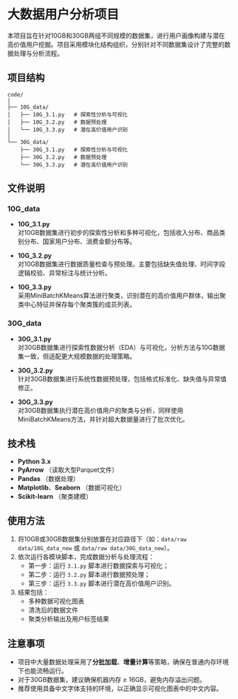 # 大数据用户分析项目

本项目旨在针对10GB和30GB两组不同规模的数据集，进行用户画像构建与潜在高价值用户挖掘。项目采用模块化结构组织，分别针对不同数据集设计了完整的数据处理与分析流程。

## 项目结构

```
code/
│
├── 10G_data/
│   ├── 10G_3.1.py   # 探索性分析与可视化
│   ├── 10G_3.2.py   # 数据预处理
│   └── 10G_3.3.py   # 潜在高价值用户识别
│
└── 30G_data/
    ├── 30G_3.1.py   # 探索性分析与可视化
    ├── 30G_3.2.py   # 数据预处理
    └── 30G_3.3.py   # 潜在高价值用户识别
```

## 文件说明

### 10G_data

- **10G_3.1.py**  
  对10GB数据集进行初步的探索性分析和多种可视化，包括收入分布、商品类别分布、国家用户分布、消费金额分布等。

- **10G_3.2.py**  
  对10GB数据集进行数据质量检查与预处理。主要包括缺失值处理、时间字段逻辑校验、异常标注与统计分析。

- **10G_3.3.py**  
  采用MiniBatchKMeans算法进行聚类，识别潜在的高价值用户群体，输出聚类中心特征并保存每个聚类簇的成员列表。

### 30G_data

- **30G_3.1.py**  
  对30GB数据集进行探索性数据分析（EDA）与可视化，分析方法与10G数据集一致，但适配更大规模数据的处理策略。

- **30G_3.2.py**  
  针对30GB数据集进行系统性数据预处理，包括格式标准化、缺失值与异常值修正。

- **30G_3.3.py**  
  对30GB数据集执行潜在高价值用户的聚类与分析，同样使用MiniBatchKMeans方法，并针对超大数据量进行了批次优化。

## 技术栈

- **Python 3.x**
- **PyArrow** （读取大型Parquet文件）
- **Pandas** （数据处理）
- **Matplotlib**、**Seaborn** （数据可视化）
- **Scikit-learn** （聚类建模）

## 使用方法

1. 将10GB或30GB数据集分别放置在对应路径下（如：`data/raw data/10G_data_new` 或 `data/raw data/30G_data_new`）。
2. 依次运行各模块脚本，完成数据分析与处理流程：
   - 第一步：运行 `3.1.py` 脚本进行数据探索与可视化；
   - 第二步：运行 `3.2.py` 脚本进行数据预处理；
   - 第三步：运行 `3.3.py` 脚本进行潜在高价值用户识别。
3. 结果包括：
   - 多种数据可视化图表
   - 清洗后的数据文件
   - 聚类分析输出及用户标签结果

## 注意事项

- 项目中大量数据处理采用了**分批加载**、**增量计算**等策略，确保在普通内存环境下也能流畅运行。
- 对于30GB数据集，建议确保机器内存 ≥ 16GB，避免内存溢出问题。
- 推荐使用具备中文字体支持的环境，以正确显示可视化图表中的中文内容。

